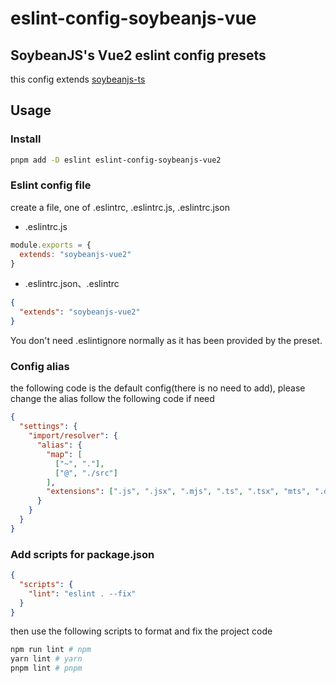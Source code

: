 # eslint-config-soybeanjs-vue

## SoybeanJS's Vue2 eslint config presets

this config extends [soybeanjs-ts](https://www.npmjs.com/package/eslint-config-soybeanjs-ts)

## Usage

### Install

```bash
pnpm add -D eslint eslint-config-soybeanjs-vue2
```

### Eslint config file

create a file, one of .eslintrc, .eslintrc.js, .eslintrc.json

- .eslintrc.js

```js
module.exports = {
  extends: "soybeanjs-vue2"
}
```

- .eslintrc.json、.eslintrc

```json
{
  "extends": "soybeanjs-vue2"
}
```

You don't need .eslintignore normally as it has been provided by the preset.

### Config alias

the following code is the default config(there is no need to add), please change the alias follow the following code if need

```json
{
  "settings": {
    "import/resolver": {
      "alias": {
        "map": [
          ["~", "."],
          ["@", "./src"]
        ],
        "extensions": [".js", ".jsx", ".mjs", ".ts", ".tsx", "mts", ".d.ts"]
      }
    }
  }
}
```

### Add scripts for package.json

```json
{
  "scripts": {
    "lint": "eslint . --fix"
  }
}
```

then use the following scripts to format and fix the project code

```bash
npm run lint # npm
yarn lint # yarn
pnpm lint # pnpm

```
